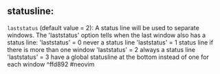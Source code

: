 ## statusline:
`laststatus` (default value = 2):
A status line will be used to separate windows. The 'laststatus' option tells when the last window also has a status line:
	'laststatus' = 0 never a status line
	'laststatus' = 1 status line if there is more than one window
	'laststatus' = 2 always a status line
	'laststatus' = 3 have a global statusline at the bottom instead
	of one for each window
	 ^ffd892
#neovim